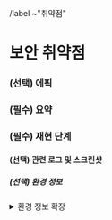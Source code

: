 <!-- 에픽 하위의 이슈일 경우 제목 규칙: [#{에픽 이슈 번호}] ** 취약점 -->
/label ~"취약점"

보안 취약점
==
<!-- 에픽 이슈가 있을 경우 에픽 이슈 번호 필수 기입 -->
### (선택) 에픽


<!-- 취약점 요약 -->
### (필수) 요약


<!-- 취약점 재현 절차 -->
### (필수) 재현 단계


#### (선택) 관련 로그 및 스크린샷


##### (선택) 환경 정보

<details>
<summary>환경 정보 확장</summary>

<pre>

<!-- 환경에 대한 정보 기록 -->

</pre>
</details>
